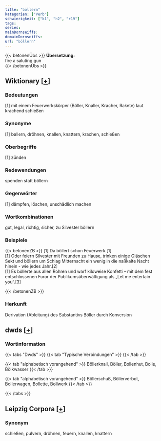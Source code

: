 ```yaml
---
title: "böllern"
kategorien: ["Verb"]
schwierigkeit: ["k1", "h2", "r19"]
tags:
series:
mainDornseiffs:
domainDornseiffs:
url: "böllern"
---
```


{{< betonenÜbs >}}
**Übersetzung:**  
fire a saluting gun  
{{< /betonenÜbs >}}

## Wiktionary [[+](https://de.wiktionary.org/wiki/böllern)]

### Bedeutungen
[1] mit einem Feuerwerkskörper (Böller, Knaller, Kracher, Rakete) laut krachend schießen  

### Synonyme
[1] ballern, dröhnen, knallen, knattern, krachen, schießen  

### Oberbegriffe
[1] zünden  

### Redewendungen
spenden statt böllern  

### Gegenwörter
[1] dämpfen, löschen, unschädlich machen  

### Wortkombinationen
gut, legal, richtig, sicher, zu Silvester böllern  

### Beispiele
{{< betonenZB >}}
[1] Da böllert schon Feuerwerk.[1]  
[1] Oder feiern Silvester mit Freunden zu Hause, trinken einige Gläschen Sekt und böllern um Schlag Mitternacht ein wenig in die naßkalte Nacht hinein - wie jedes Jahr.[2]  
[1] Es böllerte aus allen Rohren und warf kiloweise Konfetti – mit dem fest entschlossenen Furor der Publikumsüberwältigung als „Let me entertain you“.[3]  

{{< /betonenZB >}}
### Herkunft
Derivation (Ableitung) des Substantivs Böller durch Konversion  



## dwds [[+](https://www.dwds.de/wb/böllern)]

### Wortinformation
{{< tabs "Dwds" >}}
{{< tab "Typische Verbindungen" >}}
{{< /tab >}}

{{< tab "alphabetisch vorangehend" >}}
Böllerknall, Böller, Bollenhut, Bolle, Bölkwasser
{{< /tab >}}

{{< tab "alphabetisch vorangehend" >}}
Böllerschuß, Böllerverbot, Bollerwagen, Bollette, Bollwerk
{{< /tab >}}

{{< /tabs >}}

## Leipzig Corpora [[+](https://corpora.uni-leipzig.de/en/res?word=böllern&corpusId=deu_newscrawl-public_2018)]


### Synonym
schießen, pulvern, dröhnen, feuern, knallen, knattern

